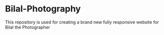 # Bilal-Photography
This repository is used for creating a brand new fully responsive website for Bilal the Photographer
